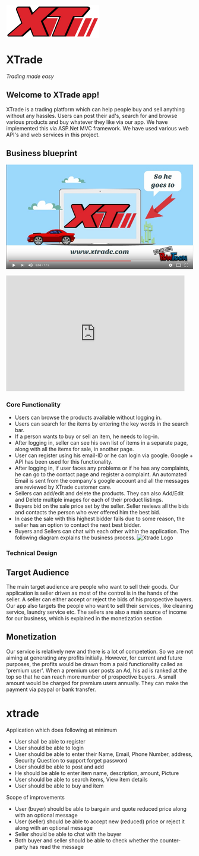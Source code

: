 
![Xtrade Logo](https://raw.githubusercontent.com/kiranhsgithub/xtrade/master/xtrade/xtrade/Content/XTLogo.png)
# XTrade 
   _*Trading made easy*_

## Welcome to XTrade app!
XTrade is a trading platform which can help people buy and sell anything without any hassles. Users can post their ad's, search for and browse various products and buy whatever they like via our app. We have implemented this via ASP.Net MVC framework. We have used various web API's and web services in this project. 

## Business blueprint

[![XTrade](https://raw.githubusercontent.com/kiranhsgithub/xtrade/master/video.PNG)](https://www.youtube.com/watch?v=G8xOHyvN2l0)



<iframe width="480" height="311" src="http://www.powtoon.com/embed/drR18NAXiYy/" frameborder="0"></iframe>

### Core Functionality
* Users can browse the products available without logging in. 
* Users can search for the items by entering the key words in the search bar. 
* If a person wants to buy or sell an item, he needs to log-in. 
* After logging in, seller can see his own list of items in a separate page, along with all the items for sale, in another page.
* User can register using his email-ID or he can login via google. Google + API has been used for this functionality.
* After logging in, if user faces any problems or if he has any complaints, he can go to the contact page and register a complaint. An automated Email is sent from the company's google account and all the messages are reviewed by XTrade customer care.
* Sellers can add/edit and delete the products. They can also Add/Edit and Delete multiple images for each of their product listings.
* Buyers bid on the sale price set by the seller. Seller reviews all the bids and contacts the person who ever offered him the best bid.
* In case the sale with this highest bidder fails due to some reason, the seller has an option to contact the next best bidder.
* Buyers and Sellers can chat with each other within the application.
The following diagram explains the business process.
![Xtrade Logo](https://raw.githubusercontent.com/kiranhsgithub/xtrade/master/BP.png)

### Technical Design



## Target Audience
The main target audience are people who want to sell their goods. Our application is seller driven as most of the control is in the hands of the seller. A seller can either accept or reject the bids of his prospective buyers. Our app also targets the people who want to sell their services, like cleaning service, laundry service etc. The sellers are also a main source of income for our business, which is explained in the monetization section

## Monetization
Our service is relatively new and there is a lot of competetion. So we are not aiming at generating any profits initially. However, for current and future purposes, the profits would be drawn from a paid functionality called as 'premium user'.
When a premium user posts an Ad, his ad is ranked at the top so that he can reach more number of prospective buyers. A small amount would be charged for premium users annually. They can make the payment via paypal or bank transfer.





# xtrade

Application which does following at minimum

* User shall be able to register
* User should be able to login
* User should be able to enter their Name, Email, Phone Number, address, Security Question to support forget password
* User should be able to post and add
* He should be able to enter item name, description, amount, Picture 
* User should be able to search items, View item details
* User should be able to buy and item 

Scope of improvements 

* User (buyer) should be able to bargain and quote reduced price along with an optional message 
* User (seller) should be able to accept new (reduced) price or reject it along with an optional message 
* Seller should be able to chat with the buyer
* Both buyer and seller should be able to check whether the counter-party has read the message
